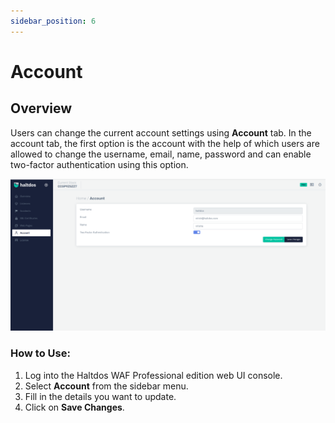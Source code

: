 ```yaml
---
sidebar_position: 6
---
```

# Account

## Overview
Users can change the current account settings using **Account** tab. In the account tab, the first option is the account with the help of which users are allowed to change the username, email, name, password and can enable two-factor authentication using this option.

![Account](/img/pro-waf/docs/v7/account.png)

### How to Use:
1. Log into the Haltdos WAF Professional edition web UI console.
2. Select **Account** from the sidebar menu.
3. Fill in the details you want to update.
4. Click on **Save Changes**.
